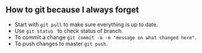 ## How to git because I always forget
- Start with `git pull` to make sure everything is up to date. 
- Use  `git status ` to check status of branch.
- To commit a change `git commit -a -m "message on what changed here"`.
- To push changes to master `git push`. 
